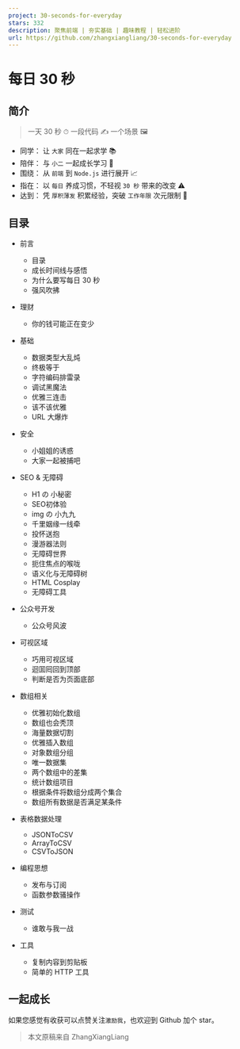 ```yaml
---
project: 30-seconds-for-everyday
stars: 332
description: 聚焦前端 | 夯实基础 | 趣味教程 | 轻松进阶 
url: https://github.com/zhangxiangliang/30-seconds-for-everyday
---
```


每日 30 秒
=======

简介
--

> 一天 30 秒 ⏱ 一段代码 ✍️ 一个场景 🖼

-   同学： 让 `大家` 同在一起求学 📚
-   陪伴： 与 `小二` 一起成长学习 💪
-   围绕： 从 `前端` 到 `Node.js` 进行展开 📈
-   指在： 以 `每日` 养成习惯，不轻视 `30 秒` 带来的改变 ⚠️
-   达到： 凭 `厚积薄发` 积累经验，突破 `工作年限` 次元限制 🎯

目录
--

-   前言
    
    -   目录
    -   成长时间线与感悟
    -   为什么要写每日 30 秒
    -   强风吹拂
-   理财
    
    -   你的钱可能正在变少
-   基础
    
    -   数据类型大乱炖
    -   终极等于
    -   字符编码排雷录
    -   调试黑魔法
    -   优雅三连击
    -   该不该优雅
    -   URL 大爆炸
-   安全
    
    -   小姐姐的诱惑
    -   大家一起被捕吧
-   SEO & 无障碍
    
    -   H1 の 小秘密
    -   SEO初体验
    -   img の 小九九
    -   千里姻缘一线牵
    -   投怀送抱
    -   漫游器法则
    -   无障碍世界
    -   扼住焦点的喉咙
    -   语义化与无障碍树
    -   HTML Cosplay
    -   无障碍工具
-   公众号开发
    
    -   公众号风波
-   可视区域
    
    -   巧用可视区域
    -   迴囬囘回到顶部
    -   判断是否为页面底部
-   数组相关
    
    -   优雅初始化数组
    -   数组也会秃顶
    -   海量数据切割
    -   优雅插入数组
    -   对象数组分组
    -   唯一数据集
    -   两个数组中的差集
    -   统计数组项目
    -   根据条件将数组分成两个集合
    -   数组所有数据是否满足某条件
-   表格数据处理
    
    -   JSONToCSV
    -   ArrayToCSV
    -   CSVToJSON
-   编程思想
    
    -   发布与订阅
    -   函数参数骚操作
-   测试
    
    -   谁敢与我一战
-   工具
    
    -   复制内容到剪贴板
    -   简单的 HTTP 工具

一起成长
----

如果您感觉有收获可以点赞关注`激励我`，也欢迎到 Github 加个 star。

> 本文原稿来自 ZhangXiangLiang
